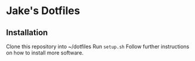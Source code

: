 # Jake's Dotfiles

## Installation

Clone this repository into ~/dotfiles
Run `setup.sh`
Follow further instructions on how to install more software.
